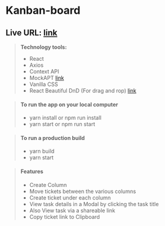 # Kanban-board

## Live URL: [link](https://kanban-taskboard.netlify.app)

> **Technology tools:**
>
> -   React
> -   Axios
> -   Context API
> -   MockAPT [link](https://mockapi.io)
> -   Vanilla CSS
> -   React Beautiful DnD (For drag and rop) [link](https://github.com/atlassian/react-beautiful-dnd)

> #### To run the app on your local computer
>
> -   yarn install or npm run install
> -   yarn start or npm run start

> #### To run a production build
>
> -   yarn build
> -   yarn start

> #### Features
>
> -   Create Column
> -   Move tickets between the various columns
> -   Create ticket under each column
> -   View task details in a Modal by clicking the task title
> -   Also View task via a shareable link
> -   Copy ticket link to Clipboard
